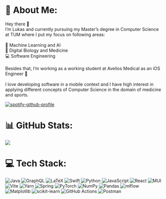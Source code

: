 # 💫 About Me:
Hey there 👋<br>I’m Lukas and currently pursuing my Master’s degree in Computer Science at TUM where I put my focus on following areas:<br><br>🤖 Machine Learning and AI<br>💊 Digital Biology and Medicine<br>💻 Software Engineering<br><br>Besides that, I’m working as a working student at Avelios Medical as an iOS Engineer 📱<br><br>I love developing software in a mobile context and I have high interest in applying different concepts of Computer Science in the domain of medicine and sports.

[![spotify-github-profile](https://spotify-github-profile.kittinanx.com/api/view?uid=dzn3qbzlxossrskscatbezu0o&cover_image=true&theme=default&show_offline=true&background_color=121212&interchange=false&bar_color=53b14f)](https://github.com/kittinan/spotify-github-profile)

# 📊 GitHub Stats:
![](https://github-readme-stats.vercel.app/api/top-langs/?username=Lukas1305-red&theme=dark&hide_border=false&include_all_commits=false&count_private=false&layout=compact)

# 💻 Tech Stack:
![Java](https://img.shields.io/badge/java-%23ED8B00.svg?style=for-the-badge&logo=openjdk&logoColor=white) ![GraphQL](https://img.shields.io/badge/-GraphQL-E10098?style=for-the-badge&logo=graphql&logoColor=white) ![LaTeX](https://img.shields.io/badge/latex-%23008080.svg?style=for-the-badge&logo=latex&logoColor=white) ![Swift](https://img.shields.io/badge/swift-F54A2A?style=for-the-badge&logo=swift&logoColor=white) ![Python](https://img.shields.io/badge/python-3670A0?style=for-the-badge&logo=python&logoColor=ffdd54) ![JavaScript](https://img.shields.io/badge/javascript-%23323330.svg?style=for-the-badge&logo=javascript&logoColor=%23F7DF1E) ![React](https://img.shields.io/badge/react-%2320232a.svg?style=for-the-badge&logo=react&logoColor=%2361DAFB) ![MUI](https://img.shields.io/badge/MUI-%230081CB.svg?style=for-the-badge&logo=mui&logoColor=white) ![Vite](https://img.shields.io/badge/vite-%23646CFF.svg?style=for-the-badge&logo=vite&logoColor=white) ![Yarn](https://img.shields.io/badge/yarn-%232C8EBB.svg?style=for-the-badge&logo=yarn&logoColor=white) ![Spring](https://img.shields.io/badge/spring-%236DB33F.svg?style=for-the-badge&logo=spring&logoColor=white) ![PyTorch](https://img.shields.io/badge/PyTorch-%23EE4C2C.svg?style=for-the-badge&logo=PyTorch&logoColor=white) ![NumPy](https://img.shields.io/badge/numpy-%23013243.svg?style=for-the-badge&logo=numpy&logoColor=white) ![Pandas](https://img.shields.io/badge/pandas-%23150458.svg?style=for-the-badge&logo=pandas&logoColor=white) ![mlflow](https://img.shields.io/badge/mlflow-%23d9ead3.svg?style=for-the-badge&logo=numpy&logoColor=blue) ![Matplotlib](https://img.shields.io/badge/Matplotlib-%23ffffff.svg?style=for-the-badge&logo=Matplotlib&logoColor=black) ![scikit-learn](https://img.shields.io/badge/scikit--learn-%23F7931E.svg?style=for-the-badge&logo=scikit-learn&logoColor=white) ![GitHub Actions](https://img.shields.io/badge/github%20actions-%232671E5.svg?style=for-the-badge&logo=githubactions&logoColor=white) ![Postman](https://img.shields.io/badge/Postman-FF6C37?style=for-the-badge&logo=postman&logoColor=white)

<!-- Proudly created with GPRM ( https://gprm.itsvg.in ) -->
